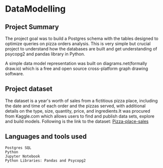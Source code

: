 # DataModelling

## Project Summary

The project goal was to build a Postgres schema with the tables designed to optimize queries on pizza orders analysis.
This is very simple but crucial project to understand how the databases are built and get understanding of psycopg2 and pandas library in Python.

A simple data model representation was built on diagrams.net(formally draw.io) which is a free and open source cross-platform graph drawing software.


## Project dataset

The dataset is a year's worth of sales from a fictitious pizza place, including the date and time of each order and the pizzas served, with additional details on the type, size, quantity, price, and ingredients.It was procured from Kaggle.com which allows users to find and publish data sets, explore and build models.
Following is the link to the dataset:
[Pizza-place-sales](https://www.kaggle.com/datasets/mysarahmadbhat/pizza-place-sales?resource=download)


## Languages and tools used

```
Postgres SQL
Python
Jupyter Notebook
Python Libraries: Pandas and Psycopg2
```


